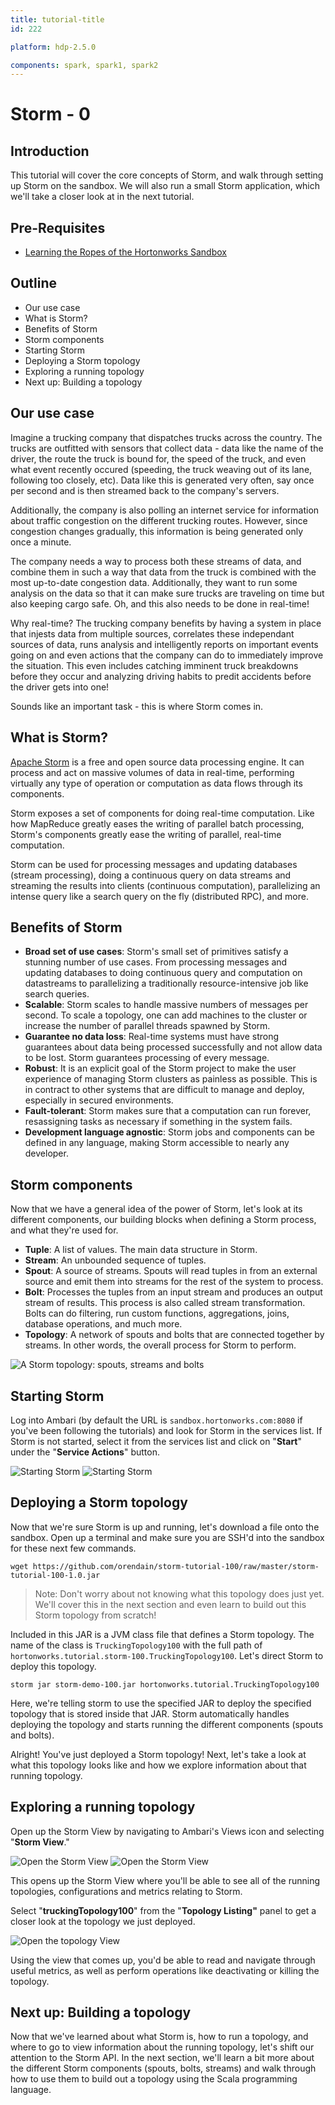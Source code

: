 ```yaml
---
title: tutorial-title
id: 222

platform: hdp-2.5.0

components: spark, spark1, spark2
---
```


# Storm - 0

## Introduction
This tutorial will cover the core concepts of Storm, and walk through setting up Storm on the sandbox.  We will also run a small Storm application, which we'll take a closer look at in the next tutorial.

## Pre-Requisites
-   [Learning the Ropes of the Hortonworks Sandbox](https://hortonworks.com/hadoop-tutorial/learning-the-ropes-of-the-hortonworks-sandbox)

## Outline
-   Our use case
-   What is Storm?
-   Benefits of Storm
-   Storm components
-   Starting Storm
-   Deploying a Storm topology
-   Exploring a running topology
-   Next up: Building a topology

## Our use case

Imagine a trucking company that dispatches trucks across the country.  The trucks are outfitted with sensors that collect data - data like the name of the driver, the route the truck is bound for, the speed of the truck, and even what event recently occured (speeding, the truck weaving out of its lane, following too closely, etc).  Data like this is generated very often, say once per second and is then streamed back to the company's servers.

Additionally, the company is also polling an internet service for information about traffic congestion on the different trucking routes.  However, since congestion changes gradually, this information is being generated only once a minute.

The company needs a way to process both these streams of data, and combine them in such a way that data from the truck is combined with the most up-to-date congestion data.  Additionally, they want to run some analysis on the data so that it can make sure trucks are traveling on time but also keeping cargo safe.  Oh, and this also needs to be done in real-time!

Why real-time?  The trucking company benefits by having a system in place that injests data from multiple sources, correlates these independant sources of data, runs analysis and intelligently reports on important events going on and even actions that the company can do to immediately improve the situation.  This even includes catching imminent truck breakdowns before they occur and analyzing driving habits to predit accidents before the driver gets into one!

Sounds like an important task - this is where Storm comes in.

## What is Storm?
[Apache Storm](https://hortonworks.com/apache/storm) is a free and open source data processing engine.  It can process and act on massive volumes of data in real-time, performing virtually any type of operation or computation as data flows through its components.

Storm exposes a set of components for doing real-time computation. Like how MapReduce greatly eases the writing of parallel batch processing, Storm's components greatly ease the writing of parallel, real-time computation.

Storm can be used for processing messages and updating databases (stream processing), doing a continuous query on data streams and streaming the results into clients (continuous computation), parallelizing an intense query like a search query on the fly (distributed RPC), and more.

## Benefits of Storm

-   **Broad set of use cases**:  Storm's small set of primitives satisfy a stunning number of use cases.  From processing messages and updating databases to doing continuous query and computation on datastreams to parallelizing a traditionally resource-intensive job like search queries.
-   **Scalable**: Storm scales to handle massive numbers of messages per second.  To scale a topology, one can add machines to the cluster or increase the number of parallel threads spawned by Storm.
-   **Guarantee no data loss**: Real-time systems must have strong guarantees about data being processed successfully and not allow data to be lost.  Storm guarantees processing of every message.
-   **Robust**: It is an explicit goal of the Storm project to make the user experience of managing Storm clusters as painless as possible.  This is in contract to other systems that are difficult to manage and deploy, especially in secured environments.
-   **Fault-tolerant**: Storm makes sure that a computation can run forever, resassigning tasks as necessary if something in the system fails.
-   **Development language agnostic**: Storm jobs and components can be defined in any language, making Storm accessible to nearly any developer.

## Storm components

Now that we have a general idea of the power of Storm, let's look at its different components, our building blocks when defining a Storm process, and what they're used for.

-   **Tuple**: A list of values.  The main data structure in Storm.
-   **Stream**: An unbounded sequence of tuples.
-   **Spout**: A source of streams.  Spouts will read tuples in from an external source and emit them into streams for the rest of the system to process.
-   **Bolt**: Processes the tuples from an input stream and produces an output stream of results.  This process is also called stream transformation.  Bolts can do filtering, run custom functions, aggregations, joins, database operations, and much more.
-   **Topology**: A network of spouts and bolts that are connected together by streams.  In other words, the overall process for Storm to perform.

![A Storm topology: spouts, streams and bolts](assets/storm-100_topology.png)

##  Starting Storm

Log into Ambari (by default the URL is `sandbox.hortonworks.com:8080` if you've been following the tutorials) and look for Storm in the services list.  If Storm is not started, select it from the services list and click on "**Start**" under the "**Service Actions**" button.

![Starting Storm](assets/storm-100_start-storm.jpg)
![Starting Storm](assets/storm-100_start-storm_2.jpg)

## Deploying a Storm topology
Now that we're sure Storm is up and running, let's download a file onto the sandbox.  Open up a terminal and make sure you are SSH'd into the sandbox for these next few commands.

```
wget https://github.com/orendain/storm-tutorial-100/raw/master/storm-tutorial-100-1.0.jar
```

> Note: Don't worry about not knowing what this topology does just yet.  We'll cover this in the next section and even learn to build out this Storm topology from scratch!

Included in this JAR is a JVM class file that defines a Storm topology.  The name of the class is `TruckingTopology100` with the full path of `hortonworks.tutorial.storm-100.TruckingTopology100`.  Let's direct Storm to deploy this topology.

```
storm jar storm-demo-100.jar hortonworks.tutorial.TruckingTopology100
```

Here, we're telling storm to use the specified JAR to deploy the specified topology that is stored inside that JAR.  Storm automatically handles deploying the topology and starts running the different components (spouts and bolts).

Alright!  You've just deployed a Storm topology!  Next, let's take a look at what this topology looks like and how we explore information about that running topology.

## Exploring a running topology

Open up the Storm View by navigating to Ambari's Views icon and selecting "**Storm View**."

![Open the Storm View](assets/storm-100_open-storm-view.jpg)
![Open the Storm View](assets/storm-100_open-storm-view_2.jpg)

This opens up the Storm View where you'll be able to see all of the running topologies, configurations and metrics relating to Storm.

Select "**truckingTopology100**" from the "**Topology Listing"** panel to get a closer look at the topology we just deployed.

![Open the topology View](assets/storm-100_open-topology-view.jpg)

Using the view that comes up, you'd be able to read and navigate through useful metrics, as well as perform operations like deactivating or killing the topology.

## Next up: Building a topology

Now that we've learned about what Storm is, how to run a topology, and where to go to view information about the running topology, let's shift our attention to the Storm API.  In the next section, we'll learn a bit more about the different Storm components (spouts, bolts, streams) and walk through how to use them to build out a topology using the Scala programming language.
